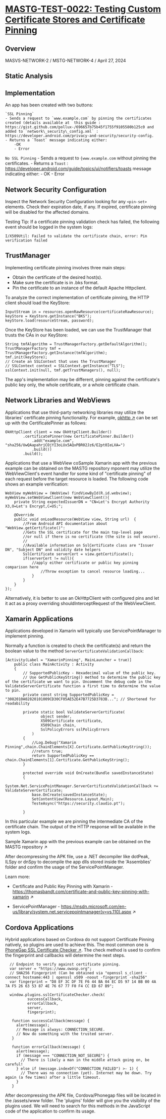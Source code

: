 # [MASTG-TEST-0022: Testing Custom Certificate Stores and Certificate Pinning](https://mas.owasp.org/MASTG/tests/android/MASVS-NETWORK/MASTG-TEST-0022)

## Overview
MASVS-NETWORK-2 / MSTG-NETWORK-4 / April 27, 2024
## Static Analysis
## Implementation

An app has been created with two buttons:

    `SSL Pinning`
    - Sends a request to `www.example.com` by pinning the certificates created (details available at  this guide : https://gist.github.com/pollux-/696657b75b45f1755f9105580b125c0 and added to `network\_security\_config.xml` : https://developer.android.com/privacy-and-security/security-config.
    - Returns a `Toast` message indicating either:
    	-OK
        - Error
    
`No SSL Pinning`
	- Sends a request to `{www.example.com` without pinning the certificates.
	- Returns a `Toast` : https://developer.android.com/guide/topics/ui/notifiers/toasts message indicating either:
	- OK
	- Error

## Network Security Configuration

Inspect the Network Security Configuration looking for any `<pin-set>` elements. Check their expiration date, if any. If expired, certificate pinning will be disabled for the affected domains.

Testing Tip: If a certificate pinning validation check has failed, the following event should be logged in the system logs:

```
I/X509Util: Failed to validate the certificate chain, error: Pin verification failed
```

## TrustManager

Implementing certificate pinning involves three main steps:

- Obtain the certificate of the desired host(s).
- Make sure the certificate is in .bks format.
- Pin the certificate to an instance of the default Apache Httpclient.

To analyze the correct implementation of certificate pinning, the HTTP client should load the KeyStore:

```
InputStream in = resources.openRawResource(certificateRawResource);
keyStore = KeyStore.getInstance("BKS");
keyStore.load(resourceStream, password);
```

Once the KeyStore has been loaded, we can use the TrustManager that trusts the CAs in our KeyStore:

```
String tmfAlgorithm = TrustManagerFactory.getDefaultAlgorithm();
TrustManagerFactory tmf = TrustManagerFactory.getInstance(tmfAlgorithm);
tmf.init(keyStore);
// Create an SSLContext that uses the TrustManager
// SSLContext context = SSLContext.getInstance("TLS");
sslContext.init(null, tmf.getTrustManagers(), null);
```

The app's implementation may be different, pinning against the certificate's public key only, the whole certificate, or a whole certificate chain.

## Network Libraries and WebViews

Applications that use third-party networking libraries may utilize the libraries' certificate pinning functionality. For example,  [okhttp ↗](https://github.com/square/okhttp) can be set up with the CertificatePinner as follows:

```
OkHttpClient client = new OkHttpClient.Builder()
        .certificatePinner(new CertificatePinner.Builder()
            .add("example.com", "sha256/UwQAapahrjCOjYI3oLUx5AQxPBR02Jz6/E2pt0IeLXA=")
            .build())
        .build();
```

Applications that use a WebView coSample Xamarin app with the previous example can be obtained on the MASTG repository 
mponent may utilize the WebViewClient's event handler for some kind of "certificate pinning" of each request before the target resource is loaded. The following code shows an example verification:

```
WebView myWebView = (WebView) findViewById(R.id.webview);
myWebView.setWebViewClient(new WebViewClient(){
    private String expectedIssuerDN = "CN=Let's Encrypt Authority X3,O=Let's Encrypt,C=US;";

    @Override
    public void onLoadResource(WebView view, String url)  {
        //From Android API documentation about "WebView.getCertificate()":
        //Gets the SSL certificate for the main top-level page
        //or null if there is no certificate (the site is not secure).
        //
        //Available information on SslCertificate class are "Issuer DN", "Subject DN" and validity date helpers
        SslCertificate serverCert = view.getCertificate();
        if(serverCert != null){
            //apply either certificate or public key pinning comparison here
                //Throw exception to cancel resource loading...
            }
        }
    }
});
```

Alternatively, it is better to use an OkHttpClient with configured pins and let it act as a proxy overriding shouldInterceptRequest of the WebViewClient.

## Xamarin Applications

Applications developed in Xamarin will typically use ServicePointManager to implement pinning.

Normally a function is created to check the certificate(s) and return the boolean value to the method `ServerCertificateValidationCallback`:

```
[Activity(Label = "XamarinPinning", MainLauncher = true)]
    public class MainActivity : Activity
    {
        // SupportedPublicKey - Hexadecimal value of the public key.
        // Use GetPublicKeyString() method to determine the public key of the certificate we want to pin. Uncomment the debug code in the ValidateServerCertificate function a first time to determine the value to pin.
        private const string SupportedPublicKey = "3082010A02820101009CD30CF05AE52E47B7725D3783B..."; // Shortened for readability

        private static bool ValidateServerCertificate(
                object sender,
                X509Certificate certificate,
                X509Chain chain,
                SslPolicyErrors sslPolicyErrors
            )
        {
            //Log.Debug("Xamarin Pinning",chain.ChainElements[X].Certificate.GetPublicKeyString());
            //return true;
            return SupportedPublicKey == chain.ChainElements[1].Certificate.GetPublicKeyString();
        }

        protected override void OnCreate(Bundle savedInstanceState)
        {
            System.Net.ServicePointManager.ServerCertificateValidationCallback += ValidateServerCertificate;
            base.OnCreate(savedInstanceState);
            SetContentView(Resource.Layout.Main);
            TesteAsync("https://security.claudio.pt");

        }
```

In this particular example we are pinning the intermediate CA of the certificate chain. The output of the HTTP response will be available in the system logs.

Sample Xamarin app with the previous example can be obtained on the MASTG repository ↗

After decompressing the APK file, use a .NET decompiler like dotPeak, ILSpy or dnSpy to decompile the app dlls stored inside the 'Assemblies' folder and confirm the usage of the ServicePointManager.

Learn more:

- Certificate and Public Key Pinning with Xamarin - https://thomasbandt.com/certificate-and-public-key-pinning-with-xamarin ↗

- ServicePointManager - https://msdn.microsoft.com/en-us/library/system.net.servicepointmanager(v=vs.110).aspx ↗

## Cordova Applications
Hybrid applications based on Cordova do not support Certificate Pinning natively, so plugins are used to achieve this. The most common one is [PhoneGap SSL Certificate Checker ↗](https://github.com/EddyVerbruggen/SSLCertificateChecker-PhoneGap-Plugin). The check method is used to confirm the fingerprint and callbacks will determine the next steps.

```
  // Endpoint to verify against certificate pinning.
  var server = "https://www.owasp.org";
  // SHA256 Fingerprint (Can be obtained via "openssl s_client -connect hostname:443 | openssl x509 -noout -fingerprint -sha256"
  var fingerprint = "D8 EF 3C DF 7E F6 44 BA 04 EC D5 97 14 BB 00 4A 7A F5 26 63 53 87 4E 76 67 77 F0 F4 CC ED 67 B9";

  window.plugins.sslCertificateChecker.check(
          successCallback,
          errorCallback,
          server,
          fingerprint);

   function successCallback(message) {
     alert(message);
     // Message is always: CONNECTION_SECURE.
     // Now do something with the trusted server.
   }

   function errorCallback(message) {
     alert(message);
     if (message === "CONNECTION_NOT_SECURE") {
       // There is likely a man in the middle attack going on, be careful!
     } else if (message.indexOf("CONNECTION_FAILED") >- 1) {
       // There was no connection (yet). Internet may be down. Try again (a few times) after a little timeout.
     }
   }

```

After decompressing the APK file, Cordova/Phonegap files will be located in the /assets/www folder. The 'plugins' folder will give you the visibility of the plugins used. We will need to search for this methods in the JavaScript code of the application to confirm its usage.
